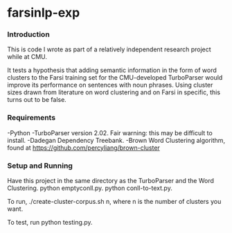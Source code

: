 # farsinlp-exp

### Introduction

This is code I wrote as part of a relatively independent research project while at CMU.

It tests a hypothesis that adding semantic information in the form of word clusters to the Farsi training set for the CMU-developed TurboParser would improve its performance on sentences with noun phrases. Using cluster sizes drawn from literature on word clustering and on Farsi in specific, this turns out to be false.

### Requirements

-Python
-TurboParser version 2.02. Fair warning: this may be difficult to install.
-Dadegan Dependency Treebank.
-Brown Word Clustering algorithm, found at https://github.com/percyliang/brown-cluster

### Setup and Running

Have this project in the same directory as the TurboParser and the Word Clustering.
python emptyconll.py.
python conll-to-text.py.

To run, ./create-cluster-corpus.sh n, where n is the number of clusters you want.

To test, run python testing.py.
